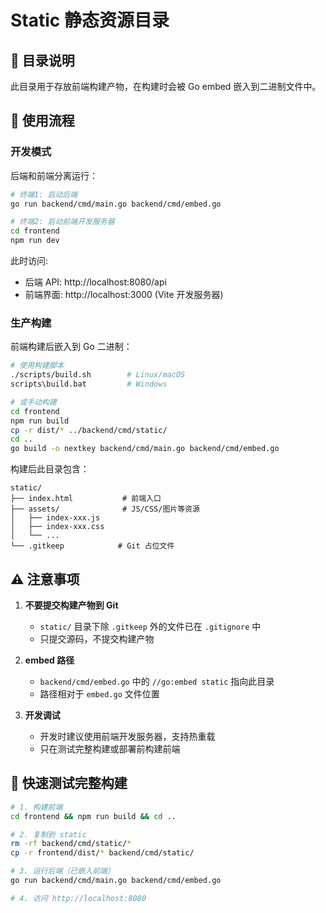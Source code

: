 # Static 静态资源目录

## 📁 目录说明

此目录用于存放前端构建产物，在构建时会被 Go embed 嵌入到二进制文件中。

## 🔄 使用流程

### 开发模式

后端和前端分离运行：

```bash
# 终端1: 启动后端
go run backend/cmd/main.go backend/cmd/embed.go

# 终端2: 启动前端开发服务器
cd frontend
npm run dev
```

此时访问:
- 后端 API: http://localhost:8080/api
- 前端界面: http://localhost:3000 (Vite 开发服务器)

### 生产构建

前端构建后嵌入到 Go 二进制：

```bash
# 使用构建脚本
./scripts/build.sh        # Linux/macOS
scripts\build.bat         # Windows

# 或手动构建
cd frontend
npm run build
cp -r dist/* ../backend/cmd/static/
cd ..
go build -o nextkey backend/cmd/main.go backend/cmd/embed.go
```

构建后此目录包含：
```
static/
├── index.html           # 前端入口
├── assets/              # JS/CSS/图片等资源
│   ├── index-xxx.js
│   ├── index-xxx.css
│   └── ...
└── .gitkeep            # Git 占位文件
```

## ⚠️ 注意事项

1. **不要提交构建产物到 Git**
   - `static/` 目录下除 `.gitkeep` 外的文件已在 `.gitignore` 中
   - 只提交源码，不提交构建产物

2. **embed 路径**
   - `backend/cmd/embed.go` 中的 `//go:embed static` 指向此目录
   - 路径相对于 `embed.go` 文件位置

3. **开发调试**
   - 开发时建议使用前端开发服务器，支持热重载
   - 只在测试完整构建或部署前构建前端

## 🚀 快速测试完整构建

```bash
# 1. 构建前端
cd frontend && npm run build && cd ..

# 2. 复制到 static
rm -rf backend/cmd/static/*
cp -r frontend/dist/* backend/cmd/static/

# 3. 运行后端（已嵌入前端）
go run backend/cmd/main.go backend/cmd/embed.go

# 4. 访问 http://localhost:8080
```

